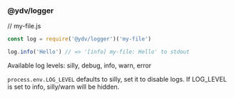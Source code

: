 ### @ydv/logger

// my-file.js
```js
const log = require('@ydv/logger')('my-file')

log.info('Hello') // => '[info] my-file: Hello' to stdout
```

Available log levels: silly, debug, info, warn, error

`process.env.LOG_LEVEL` defaults to silly, set it to disable logs. If LOG_LEVEL is set to info, silly/warn will be hidden.
